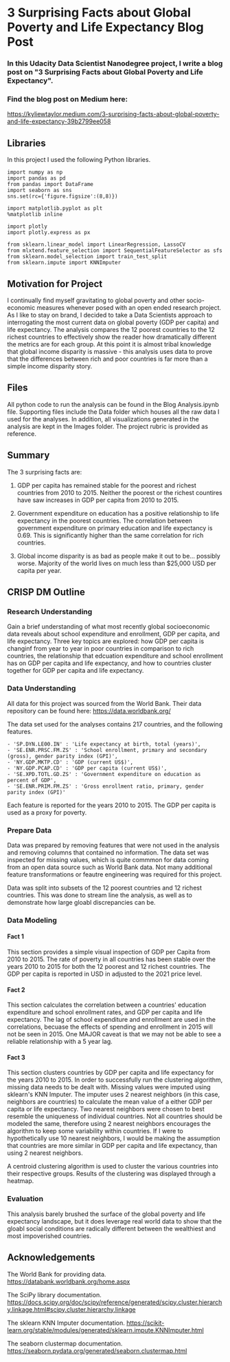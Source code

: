 # 3 Surprising Facts about Global Poverty and Life Expectancy Blog Post


### In this Udacity Data Scientist Nanodegree project, I write a blog post on "3 Surprising Facts about Global Poverty and Life Expectancy". 

### Find the blog post on Medium here:
https://kyliewtaylor.medium.com/3-surprising-facts-about-global-poverty-and-life-expectancy-39b2799ee058

## Libraries
In this project I used the following Python libraries.
``` 
import numpy as np
import pandas as pd
from pandas import DataFrame
import seaborn as sns
sns.set(rc={'figure.figsize':(8,8)})

import matplotlib.pyplot as plt
%matplotlib inline

import plotly
import plotly.express as px

from sklearn.linear_model import LinearRegression, LassoCV
from mlxtend.feature_selection import SequentialFeatureSelector as sfs
from sklearn.model_selection import train_test_split
from sklearn.impute import KNNImputer
```

## Motivation for Project

I continually find myself gravitating to global poverty and other socio-economic measures whenever posed with an open ended research project. As I like to stay on brand, I decided to take a Data Scientists approach to interrogating the most current data on global poverty (GDP per capita) and life expectancy.
The analysis compares the 12 poorest countries to the 12 richest countries to effectively show the reader how dramatically different the metrics are for each group.
At this point it is almost tribal knowledge that global income disparity is massive - this analysis uses data to prove that the differences between rich and poor countries is far more than a simple income disparity story.

## Files 

All python code to run the analysis can be found in the Blog Analysis.ipynb file. Supporting files include the Data folder which houses all the raw data I used for the analyses. In addition, all visualizations generated in the analysis are kept in the Images folder. The project rubric is provided as reference.

## Summary

The 3 surprising facts are:
1) GDP per capita has remained stable for the poorest and richest countries from 2010 to 2015.
    Neither the poorest or the richest countires have saw increases in GDP per capita from 2010 to 2015.
    
2) Government expenditure on education has a positive relationship to life expectancy in the poorest countries.
    The correlation between government expenditure on primary education and life expectancy is 0.69. This is significantly higher than the same correlation for rich countries.
    
3) Global income disparity is as bad as people make it out to be… possibly worse.
    Majority of the world lives on much less than $25,000 USD per capita per year. 

## CRISP DM Outline

### Research Understanding

Gain a brief understanding of what most recently global socioeconomic data reveals about school expenditure and enrollment, GDP per capita, and life expectancy. Three key topics are explored: how GDP per capita is changinf from year to year in poor countries in comparison to rich countries, the relationship that edcuation expenditure and school enrollment has on GDP per capita and life expectancy, and how to countries cluster together for GDP per capita and life expectancy.

### Data Understanding

All data for this project was sourced from the World Bank. Their data repository can be found here: https://data.worldbank.org/

The data set used for the analyses contains 217 countries, and the following features.

    - 'SP.DYN.LE00.IN' : 'Life expectancy at birth, total (years)',
    - 'SE.ENR.PRSC.FM.ZS' : 'School enrollment, primary and secondary (gross), gender parity index (GPI)',
    - 'NY.GDP.MKTP.CD' : 'GDP (current US$)',
    - 'NY.GDP.PCAP.CD' : 'GDP per capita (current US$)',
    - 'SE.XPD.TOTL.GD.ZS' : 'Government expenditure on education as percent of GDP',
    - 'SE.ENR.PRIM.FM.ZS' : 'Gross enrollment ratio, primary, gender parity index (GPI)'

Each feature is reported for the years 2010 to 2015. The GDP per capita is used as a proxy for poverty.

### Prepare Data

Data was prepared by removing features that were not used in the analysis and removing columns that contained no information. The data set was inspected for missing values, which is quite commmon for data coming from an open data source such as World Bank data. Not many additional feature transformations or feautre engineering was required for this project.

Data was split into subsets of the 12 poorest countries and 12 richest countries. This was done to stream line the analysis, as well as to demonstrate how large gloabl discrepancies can be. 

### Data Modeling

#### Fact 1

This section provides a simple visual inspection of GDP per Capita from 2010 to 2015. The rate of poverty in all countries has been stable over the years 2010 to 2015 for both the 12 poorest and 12 richest countries. The GDP per capita is reported in USD in adjusted to the 2021 price level.

#### Fact 2

This section calculates the correlation between a countries' education expenditure and school enrollment rates, and GDP per capita and life expectancy. The lag of school expenditure and enrollment are used in the correlations, becuase the effects of spending and enrollment in 2015 will not be seen in 2015. One MAJOR caveat is that we may not be able to see a reliable relationship with a 5 year lag.

#### Fact 3

This section clusters countries by GDP per capita and life expectancy for the years 2010 to 2015. In order to successfully run the clustering algorithm, missing data needs to be dealt with. Missing values were imputed using sklearn's KNN Imputer. The imputer uses 2 nearest neighbors (in this case, neighbors are countries) to calculate the mean value of a either GDP per capita or life expectancy. Two nearest neighbors were chosen to best resemble the uniqueness of individual countries. Not all countries should be modeled the same, therefore using 2 nearest neighbors encourages the algorithm to keep some variability within countries. If I were to hypothetically use 10 nearest neighbors, I would be making the assumption that countries are more similar in GDP per capita and life expectancy, than using 2 nearest neighbors.

A centroid clustering algorithm is used to cluster the various countries into their respective groups. Results of the clustering was displayed through a heatmap.

### Evaluation

This analysis barely brushed the surface of the global poverty and life expectancy landscape, but it does leverage real world data to show that the gloabl social conditions are radically different between the wealthiest and most impoverished countries.  

## Acknowledgements

The World Bank for providing data. https://databank.worldbank.org/home.aspx

The SciPy library documentation. https://docs.scipy.org/doc/scipy/reference/generated/scipy.cluster.hierarchy.linkage.html#scipy.cluster.hierarchy.linkage

The sklearn KNN Imputer documentation. https://scikit-learn.org/stable/modules/generated/sklearn.impute.KNNImputer.html

The seaborn clustermap documentation. https://seaborn.pydata.org/generated/seaborn.clustermap.html














